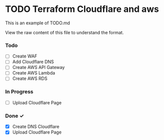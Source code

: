 # TODO Terraform Cloudflare and aws

This is an example of TODO.md

View the raw content of this file to understand the format.

### Todo

- [ ] Create WAF
- [ ] Add Cloudflare DNS
- [ ] Create AWS API Gateway
- [ ] Create AWS Lambda
- [ ] Create AWS RDS

### In Progress

- [ ] Upload Cloudflare Page

### Done ✓

- [x] Create DNS Cloudflare
- [x] Upload Cloudflare Page
